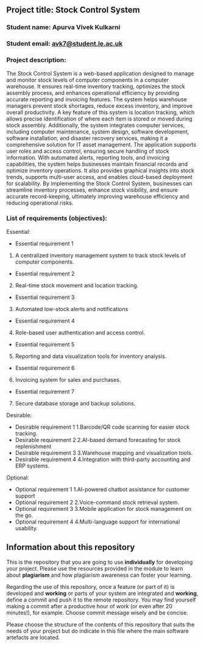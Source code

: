 [comment]: # (You may find the following markdown cheat sheet useful: https://www.markdownguide.org/cheat-sheet/. You may also consider using an online Markdown editor such as StackEdit or makeareadme.) 

## Project title: Stock Control System

### Student name: Apurva Vivek Kulkarni

### Student email: avk7@student.le.ac.uk

### Project description: 

The Stock Control System is a web-based application designed to manage and monitor stock levels of computer components in a computer warehouse. It ensures real-time inventory tracking, optimizes the stock assembly process, and enhances operational efficiency by providing accurate reporting and invoicing features. The system helps warehouse managers prevent stock shortages, reduce excess inventory, and improve overall productivity.
A key feature of this system is location tracking, which allows precise identification of where each item is stored or moved during stock assembly. Additionally, the system integrates computer services, including computer maintenance, system design, software development, software installation, and disaster recovery services, making it a comprehensive solution for IT asset management.
The application supports user roles and access control, ensuring secure handling of stock information. With automated alerts, reporting tools, and invoicing capabilities, the system helps businesses maintain financial records and optimize inventory operations. It also provides graphical insights into stock trends, supports multi-user access, and enables cloud-based deployment for scalability.
By implementing the Stock Control System, businesses can streamline inventory processes, enhance stock visibility, and ensure accurate record-keeping, ultimately improving warehouse efficiency and reducing operational risks.


### List of requirements (objectives): 

[comment]: # (You can add as many additional bullet points as necessary by adding an additional hyphon symbol '-' at the end of each list) 

Essential:
- Essential requirement 1
1. A centralized inventory management system to track stock levels of computer components.
- Essential requirement 2
2. Real-time stock movement and location tracking.
- Essential requirement 3
3. Automated low-stock alerts and notifications
- Essential requirement 4
4. Role-based user authentication and access control.
- Essential requirement 5
5.	Reporting and data visualization tools for inventory analysis.
- Essential requirement 6
6.	Invoicing system for sales and purchases.
- Essential requirement 7
7.	Secure database storage and backup solutions.


Desirable:
- Desirable requirement 1
1.Barcode/QR code scanning for easier stock tracking.
- Desirable requirement 2
2.AI-based demand forecasting for stock replenishment
- Desirable requirement 3
3.Warehouse mapping and visualization tools.
- Desirable requirement 4
4.Integration with third-party accounting and ERP systems.

Optional:
- Optional requirement 1
1.AI-powered chatbot assistance for customer support
- Optional requirement 2
2.Voice-command stock retrieval system.
- Optional requirement 3
3.Mobile application for stock management on the go.
- Optional requirement 4
4.Multi-language support for international usability.


## Information about this repository
This is the repository that you are going to use **individually** for developing your project. Please use the resources provided in the module to learn about **plagiarism** and how plagiarism awareness can foster your learning.

Regarding the use of this repository, once a feature (or part of it) is developed and **working** or parts of your system are integrated and **working**, define a commit and push it to the remote repository. You may find yourself making a commit after a productive hour of work (or even after 20 minutes!), for example. Choose commit message wisely and be concise.

Please choose the structure of the contents of this repository that suits the needs of your project but do indicate in this file where the main software artefacts are located.
